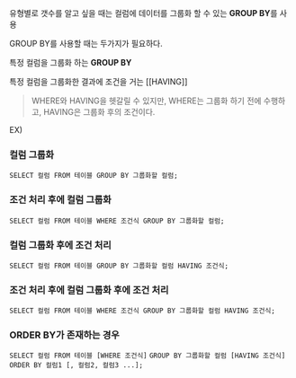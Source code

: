 유형별로 갯수를 알고 싶을 때는 컬럼에 데이터를 그룹화 할 수 있는 **GROUP BY**를 사용

GROUP BY를 사용할 때는 두가지가 필요하다.

특정 컬럼을 그룹화 하는 **GROUP BY** 

특정 컬럼을 그룹화한 결과에 조건을 거는 [[HAVING]]

> WHERE와 HAVING을 헷갈릴 수 있지만, WHERE는 그룹화 하기 전에 수행하고, HAVING은 그룹화 후의 조건이다.

EX)
### 컬럼 그룹화

`SELECT 컬럼 FROM 테이블 GROUP BY 그룹화할 컬럼;`

  

### 조건 처리 후에 컬럼 그룹화

`SELECT 컬럼 FROM 테이블 WHERE 조건식 GROUP BY 그룹화할 컬럼;`

  

### 컬럼 그룹화 후에 조건 처리

`SELECT 컬럼 FROM 테이블 GROUP BY 그룹화할 컬럼 HAVING 조건식;`

  

### 조건 처리 후에 컬럼 그룹화 후에 조건 처리

`SELECT 컬럼 FROM 테이블 WHERE 조건식 GROUP BY 그룹화할 컬럼 HAVING 조건식;`

  

### ORDER BY가 존재하는 경우

`SELECT 컬럼 FROM 테이블 [WHERE 조건식]`
`GROUP BY 그룹화할 컬럼 [HAVING 조건식] ORDER BY 컬럼1 [, 컬럼2, 컬럼3 ...];`
